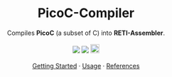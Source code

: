 <p align="center">
</p>

<div align="center">
  <!-- <a href="https://github.com/othneildrew/Best-README-Template"> -->
    <!-- <img src="images/logo.png" alt="Logo" width="80" height="80"> -->
  <!-- </a> -->

  <h1 align="center">PicoC-Compiler</h1>

  <p align="center">
    Compiles <strong>PicoC</strong> (a subset of C) into <strong>RETI-Assembler</strong>.
    <br />
    <br />
    <a href="./LICENSE.md"><img src="https://img.shields.io/github/license/matthejue/PicoC-Compiler.svg"></a>
    <img src="https://img.shields.io/badge/Maintained%3F-yes-green.svg">
    <img height="20px" src="http://ForTheBadge.com/images/badges/made-with-python.svg">
    <br />
    <br />
    <a href="./getting_started.md">Getting Started</a>
    ·
    <a href="./help-page.txt">Usage</a>
    ·
    <a href="./references.md">References</a>
  </p>
</div>
